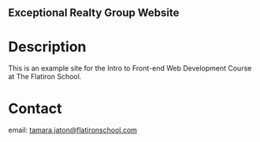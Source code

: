 Exceptional Realty Group Website
---

# Description

This is an example site for the Intro to Front-end Web Development Course at The Flatiron School.

# Contact

email: tamara.jaton@flatironschool.com